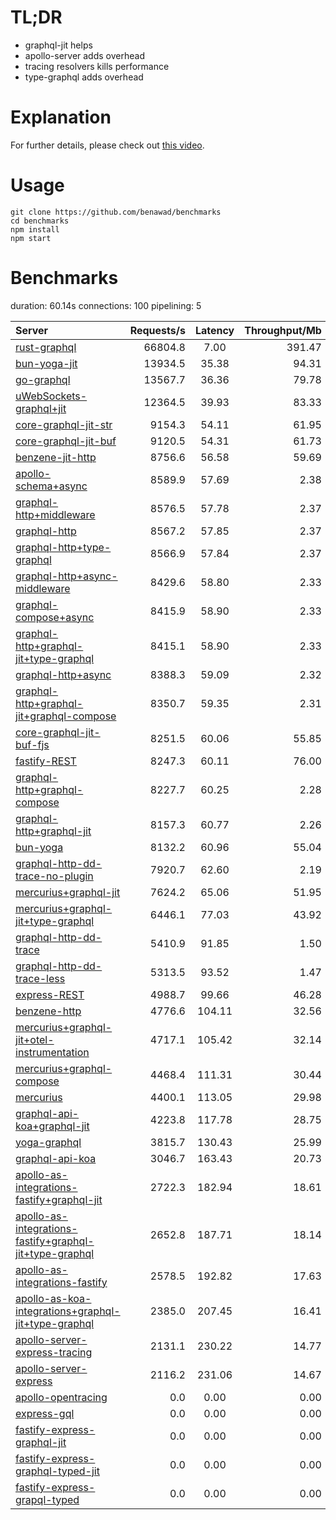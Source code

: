 # TL;DR

- graphql-jit helps
- apollo-server adds overhead
- tracing resolvers kills performance
- type-graphql adds overhead

# Explanation

For further details, please check out [this video](https://www.youtube.com/watch?v=JbV7MCeEPb8).

# Usage

```
git clone https://github.com/benawad/benchmarks
cd benchmarks
npm install
npm start
```

# Benchmarks
duration: 60.14s
connections: 100
pipelining: 5

| Server                                                                                                                                                                                          | Requests/s | Latency | Throughput/Mb |
| :--                                                                                                                                                                                             | --:        | :-:     | --:           |
| [rust-graphql](https://github.com/benawad/node-graphql-benchmarks/tree/master/benchmarks/rust-graphql.js)                                                                                       | 66804.8    | 7.00    | 391.47        |
| [bun-yoga-jit](https://github.com/benawad/node-graphql-benchmarks/tree/master/benchmarks/bun-yoga-jit.js)                                                                                       | 13934.5    | 35.38   | 94.31         |
| [go-graphql](https://github.com/benawad/node-graphql-benchmarks/tree/master/benchmarks/go-graphql.js)                                                                                           | 13567.7    | 36.36   | 79.78         |
| [uWebSockets-graphql+jit](https://github.com/benawad/node-graphql-benchmarks/tree/master/benchmarks/uWebSockets-graphql+jit.js)                                                                 | 12364.5    | 39.93   | 83.33         |
| [core-graphql-jit-str](https://github.com/benawad/node-graphql-benchmarks/tree/master/benchmarks/core-graphql-jit-str.js)                                                                       | 9154.3     | 54.11   | 61.95         |
| [core-graphql-jit-buf](https://github.com/benawad/node-graphql-benchmarks/tree/master/benchmarks/core-graphql-jit-buf.js)                                                                       | 9120.5     | 54.31   | 61.73         |
| [benzene-jit-http](https://github.com/benawad/node-graphql-benchmarks/tree/master/benchmarks/benzene-jit-http.js)                                                                               | 8756.6     | 56.58   | 59.69         |
| [apollo-schema+async](https://github.com/benawad/node-graphql-benchmarks/tree/master/benchmarks/apollo-schema+async.js)                                                                         | 8589.9     | 57.69   | 2.38          |
| [graphql-http+middleware](https://github.com/benawad/node-graphql-benchmarks/tree/master/benchmarks/graphql-http+middleware.js)                                                                 | 8576.5     | 57.78   | 2.37          |
| [graphql-http](https://github.com/benawad/node-graphql-benchmarks/tree/master/benchmarks/graphql-http.js)                                                                                       | 8567.2     | 57.85   | 2.37          |
| [graphql-http+type-graphql](https://github.com/benawad/node-graphql-benchmarks/tree/master/benchmarks/graphql-http+type-graphql.js)                                                             | 8566.9     | 57.84   | 2.37          |
| [graphql-http+async-middleware](https://github.com/benawad/node-graphql-benchmarks/tree/master/benchmarks/graphql-http+async-middleware.js)                                                     | 8429.6     | 58.80   | 2.33          |
| [graphql-compose+async](https://github.com/benawad/node-graphql-benchmarks/tree/master/benchmarks/graphql-compose+async.js)                                                                     | 8415.9     | 58.90   | 2.33          |
| [graphql-http+graphql-jit+type-graphql](https://github.com/benawad/node-graphql-benchmarks/tree/master/benchmarks/graphql-http+graphql-jit+type-graphql.js)                                     | 8415.1     | 58.90   | 2.33          |
| [graphql-http+async](https://github.com/benawad/node-graphql-benchmarks/tree/master/benchmarks/graphql-http+async.js)                                                                           | 8388.3     | 59.09   | 2.32          |
| [graphql-http+graphql-jit+graphql-compose](https://github.com/benawad/node-graphql-benchmarks/tree/master/benchmarks/graphql-http+graphql-jit+graphql-compose.js)                               | 8350.7     | 59.35   | 2.31          |
| [core-graphql-jit-buf-fjs](https://github.com/benawad/node-graphql-benchmarks/tree/master/benchmarks/core-graphql-jit-buf-fjs.js)                                                               | 8251.5     | 60.06   | 55.85         |
| [fastify-REST](https://github.com/benawad/node-graphql-benchmarks/tree/master/benchmarks/fastify-REST.js)                                                                                       | 8247.3     | 60.11   | 76.00         |
| [graphql-http+graphql-compose](https://github.com/benawad/node-graphql-benchmarks/tree/master/benchmarks/graphql-http+graphql-compose.js)                                                       | 8227.7     | 60.25   | 2.28          |
| [graphql-http+graphql-jit](https://github.com/benawad/node-graphql-benchmarks/tree/master/benchmarks/graphql-http+graphql-jit.js)                                                               | 8157.3     | 60.77   | 2.26          |
| [bun-yoga](https://github.com/benawad/node-graphql-benchmarks/tree/master/benchmarks/bun-yoga.js)                                                                                               | 8132.2     | 60.96   | 55.04         |
| [graphql-http-dd-trace-no-plugin](https://github.com/benawad/node-graphql-benchmarks/tree/master/benchmarks/graphql-http-dd-trace-no-plugin.js)                                                 | 7920.7     | 62.60   | 2.19          |
| [mercurius+graphql-jit](https://github.com/benawad/node-graphql-benchmarks/tree/master/benchmarks/mercurius+graphql-jit.js)                                                                     | 7624.2     | 65.06   | 51.95         |
| [mercurius+graphql-jit+type-graphql](https://github.com/benawad/node-graphql-benchmarks/tree/master/benchmarks/mercurius+graphql-jit+type-graphql.js)                                           | 6446.1     | 77.03   | 43.92         |
| [graphql-http-dd-trace](https://github.com/benawad/node-graphql-benchmarks/tree/master/benchmarks/graphql-http-dd-trace.js)                                                                     | 5410.9     | 91.85   | 1.50          |
| [graphql-http-dd-trace-less](https://github.com/benawad/node-graphql-benchmarks/tree/master/benchmarks/graphql-http-dd-trace-less.js)                                                           | 5313.5     | 93.52   | 1.47          |
| [express-REST](https://github.com/benawad/node-graphql-benchmarks/tree/master/benchmarks/express-REST.js)                                                                                       | 4988.7     | 99.66   | 46.28         |
| [benzene-http](https://github.com/benawad/node-graphql-benchmarks/tree/master/benchmarks/benzene-http.js)                                                                                       | 4776.6     | 104.11  | 32.56         |
| [mercurius+graphql-jit+otel-instrumentation](https://github.com/benawad/node-graphql-benchmarks/tree/master/benchmarks/mercurius+graphql-jit+otel-instrumentation.js)                           | 4717.1     | 105.42  | 32.14         |
| [mercurius+graphql-compose](https://github.com/benawad/node-graphql-benchmarks/tree/master/benchmarks/mercurius+graphql-compose.js)                                                             | 4468.4     | 111.31  | 30.44         |
| [mercurius](https://github.com/benawad/node-graphql-benchmarks/tree/master/benchmarks/mercurius.js)                                                                                             | 4400.1     | 113.05  | 29.98         |
| [graphql-api-koa+graphql-jit](https://github.com/benawad/node-graphql-benchmarks/tree/master/benchmarks/graphql-api-koa+graphql-jit.js)                                                         | 4223.8     | 117.78  | 28.75         |
| [yoga-graphql](https://github.com/benawad/node-graphql-benchmarks/tree/master/benchmarks/yoga-graphql.js)                                                                                       | 3815.7     | 130.43  | 25.99         |
| [graphql-api-koa](https://github.com/benawad/node-graphql-benchmarks/tree/master/benchmarks/graphql-api-koa.js)                                                                                 | 3046.7     | 163.43  | 20.73         |
| [apollo-as-integrations-fastify+graphql-jit](https://github.com/benawad/node-graphql-benchmarks/tree/master/benchmarks/apollo-as-integrations-fastify+graphql-jit.js)                           | 2722.3     | 182.94  | 18.61         |
| [apollo-as-integrations-fastify+graphql-jit+type-graphql](https://github.com/benawad/node-graphql-benchmarks/tree/master/benchmarks/apollo-as-integrations-fastify+graphql-jit+type-graphql.js) | 2652.8     | 187.71  | 18.14         |
| [apollo-as-integrations-fastify](https://github.com/benawad/node-graphql-benchmarks/tree/master/benchmarks/apollo-as-integrations-fastify.js)                                                   | 2578.5     | 192.82  | 17.63         |
| [apollo-as-koa-integrations+graphql-jit+type-graphql](https://github.com/benawad/node-graphql-benchmarks/tree/master/benchmarks/apollo-as-koa-integrations+graphql-jit+type-graphql.js)         | 2385.0     | 207.45  | 16.41         |
| [apollo-server-express-tracing](https://github.com/benawad/node-graphql-benchmarks/tree/master/benchmarks/apollo-server-express-tracing.js)                                                     | 2131.1     | 230.22  | 14.77         |
| [apollo-server-express](https://github.com/benawad/node-graphql-benchmarks/tree/master/benchmarks/apollo-server-express.js)                                                                     | 2116.2     | 231.06  | 14.67         |
| [apollo-opentracing](https://github.com/benawad/node-graphql-benchmarks/tree/master/benchmarks/apollo-opentracing.js)                                                                           | 0.0        | 0.00    | 0.00          |
| [express-gql](https://github.com/benawad/node-graphql-benchmarks/tree/master/benchmarks/express-gql.js)                                                                                         | 0.0        | 0.00    | 0.00          |
| [fastify-express-graphql-jit](https://github.com/benawad/node-graphql-benchmarks/tree/master/benchmarks/fastify-express-graphql-jit.js)                                                         | 0.0        | 0.00    | 0.00          |
| [fastify-express-graphql-typed-jit](https://github.com/benawad/node-graphql-benchmarks/tree/master/benchmarks/fastify-express-graphql-typed-jit.js)                                             | 0.0        | 0.00    | 0.00          |
| [fastify-express-grapql-typed](https://github.com/benawad/node-graphql-benchmarks/tree/master/benchmarks/fastify-express-grapql-typed.js)                                                       | 0.0        | 0.00    | 0.00          |
